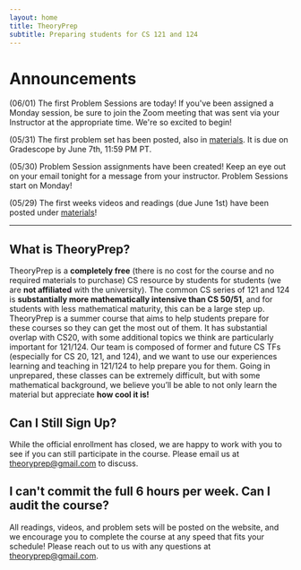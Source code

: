 ```yaml
---
layout: home
title: TheoryPrep
subtitle: Preparing students for CS 121 and 124
---
```


# Announcements
(06/01) The first Problem Sessions are today! If you've been assigned a Monday session, be sure to join the Zoom meeting that was sent via your Instructor at the appropriate time. We're so excited to begin!

(05/31) The first problem set has been posted, also in [materials](/theoryprep/materials/). It is due on Gradescope by June 7th, 11:59 PM PT.

(05/30) Problem Session assignments have been created! Keep an eye out on your email tonight for a message from your instructor. Problem Sessions start on Monday!

(05/29) The first weeks videos and readings (due June 1st) have been posted under [materials](/theoryprep/materials/)!

___


## What is TheoryPrep?

TheoryPrep is a **completely free** (there is no cost for the course and no required materials to purchase) CS resource by students for students (we are **not affiliated** with the university). The common CS series of 121 and 124 is **substantially more mathematically intensive than CS 50/51**, and for students with less mathematical maturity, this can be a large step up. TheoryPrep is a summer course that aims to help students prepare for these courses so they can get the most out of them. It has substantial overlap with CS20, with some additional topics we think are particularly important for 121/124. Our team is composed of former and future CS TFs (especially for CS 20, 121, and 124), and we want to use our experiences learning and teaching in 121/124 to help prepare you for them. Going in unprepared, these classes can be extremely difficult, but with some mathematical background, we believe you’ll be able to not only learn the material but appreciate **how cool it is!**

## Can I Still Sign Up?

While the official enrollment has closed, we are happy to work with you to see if you can still participate in the course. Please email us at [theoryprep@gmail.com](mailto:theoryprep@gmail.com) to discuss.

## I can't commit the full 6 hours per week. Can I audit the course?

All readings, videos, and problem sets will be posted on the website, and we encourage you to complete the course at any speed that fits your schedule! Please reach out to us with any questions at [theoryprep@gmail.com](mailto:theoryprep@gmail.com).
